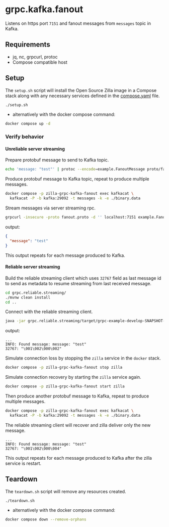 # grpc.kafka.fanout

Listens on https port `7151` and fanout messages from `messages` topic in Kafka.

## Requirements

- jq, nc, grpcurl, protoc
- Compose compatible host

## Setup

The `setup.sh` script will install the Open Source Zilla image in a Compose stack along with any necessary services defined in the [compose.yaml](compose.yaml) file.

```bash
./setup.sh
```

- alternatively with the docker compose command:

```bash
docker compose up -d
```

### Verify behavior

#### Unreliable server streaming

Prepare protobuf message to send to Kafka topic.

```bash
echo 'message: "test"' | protoc --encode=example.FanoutMessage proto/fanout.proto > binary.data
```

Produce protobuf message to Kafka topic, repeat to produce multiple messages.

```bash
docker compose -p zilla-grpc-kafka-fanout exec kafkacat \
  kafkacat -P -b kafka:29092 -t messages -k -e ./binary.data
```

Stream messages via server streaming rpc.

```bash
grpcurl -insecure -proto fanout.proto -d '' localhost:7151 example.FanoutService.FanoutServerStream
```

output:

```json
{
  "message": "test"
}
```

This output repeats for each message produced to Kafka.

#### Reliable server streaming

Build the reliable streaming client which uses `32767` field as last message id to send as metadata to resume streaming from last received message.

```bash
cd grpc.reliable.streaming/
./mvnw clean install
cd ..
```

Connect with the reliable streaming client.

```bash
java -jar grpc.reliable.streaming/target/grpc-example-develop-SNAPSHOT-jar-with-dependencies.jar
```

output:

```text
...
INFO: Found message: message: "test"
32767: "\001\002\000\002"
```

Simulate connection loss by stopping the `zilla` service in the `docker` stack.

```bash
docker compose -p zilla-grpc-kafka-fanout stop zilla
```

Simulate connection recovery by starting the `zilla` service again.

```bash
docker compose -p zilla-grpc-kafka-fanout start zilla
```

Then produce another protobuf message to Kafka, repeat to produce multiple messages.

```bash
docker compose -p zilla-grpc-kafka-fanout exec kafkacat \
  kafkacat -P -b kafka:29092 -t messages -k -e ./binary.data
```

The reliable streaming client will recover and zilla deliver only the new message.

```text
...
INFO: Found message: message: "test"
32767: "\001\002\000\004"
```

This output repeats for each message produced to Kafka after the zilla service is restart.

## Teardown

The `teardown.sh` script will remove any resources created.

```bash
./teardown.sh
```

- alternatively with the docker compose command:

```bash
docker compose down --remove-orphans
```
